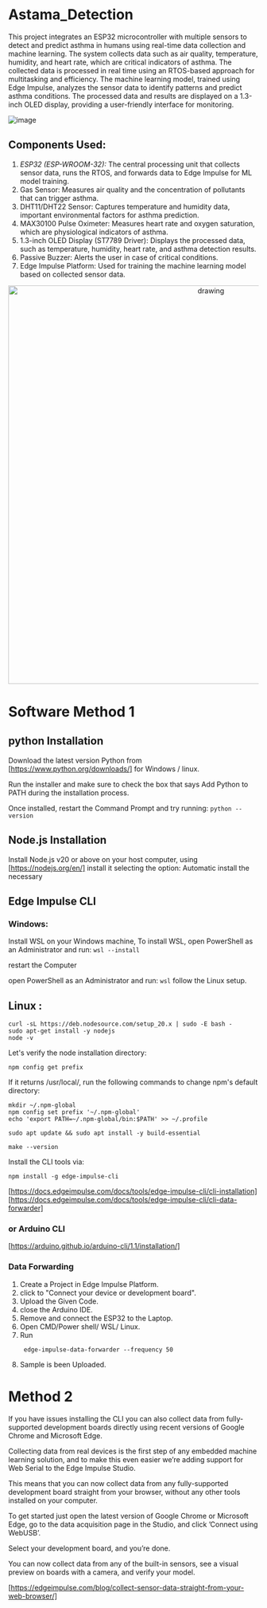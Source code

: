 # Astama_Detection
This project integrates an ESP32 microcontroller with multiple sensors to detect and predict asthma in humans using real-time data collection and machine learning. The system collects data such as air quality, temperature, humidity, and heart rate, which are critical indicators of asthma. The collected data is processed in real time using an RTOS-based approach for multitasking and efficiency. The machine learning model, trained using Edge Impulse, analyzes the sensor data to identify patterns and predict asthma conditions. The processed data and results are displayed on a 1.3-inch OLED display, providing a user-friendly interface for monitoring.

![image](https://github.com/Saifali4604/Asthma_Detection_on_ESP32_using_ML/blob/main/IMG_20250116_013132.jpg)

## Components Used:
1. *ESP32 (ESP-WROOM-32):* The central processing unit that collects sensor data, runs the RTOS, and forwards data to Edge Impulse for ML model training.
2. Gas Sensor: Measures air quality and the concentration of pollutants that can trigger asthma.
3. DHT11/DHT22 Sensor: Captures temperature and humidity data, important environmental factors for asthma prediction.
4. MAX30100 Pulse Oximeter: Measures heart rate and oxygen saturation, which are physiological indicators of asthma.
5. 1.3-inch OLED Display (ST7789 Driver): Displays the processed data, such as temperature, humidity, heart rate, and asthma detection results.
6. Passive Buzzer: Alerts the user in case of critical conditions.
7. Edge Impulse Platform: Used for training the machine learning model based on collected sensor data.

<p align='center'>
    <img src="./ezgif.com-video-to-gif-converter.gif" alt="drawing" width="800"/>
</p>

# Software Method 1
## python Installation
Download the latest version Python from [https://www.python.org/downloads/] for Windows / linux.

Run the installer and make sure to check the box that says Add Python to PATH during the installation process.

Once installed, restart the Command Prompt and try running:
``` python --version ```

## Node.js Installation
Install Node.js v20 or above on your host computer, using [https://nodejs.org/en/] 
install it selecting the option: Automatic install the necessary

## Edge Impulse CLI
### Windows:

Install WSL on your Windows machine, To install WSL, open PowerShell as an Administrator and run:
``` wsl --install ```


restart the Computer


open PowerShell as an Administrator and run:
``` wsl ```
follow the Linux setup.

## Linux :

```
curl -sL https://deb.nodesource.com/setup_20.x | sudo -E bash -
sudo apt-get install -y nodejs
node -v
```

Let's verify the node installation directory:
```
npm config get prefix
```

If it returns /usr/local/, run the following commands to change npm's default directory:
```
mkdir ~/.npm-global
npm config set prefix '~/.npm-global'
echo 'export PATH=~/.npm-global/bin:$PATH' >> ~/.profile
```

```
sudo apt update && sudo apt install -y build-essential
```

```
make --version
```

Install the CLI tools via:

```
npm install -g edge-impulse-cli
```
[https://docs.edgeimpulse.com/docs/tools/edge-impulse-cli/cli-installation]
[https://docs.edgeimpulse.com/docs/tools/edge-impulse-cli/cli-data-forwarder]
### or Arduino CLI
[https://arduino.github.io/arduino-cli/1.1/installation/]

### Data Forwarding
1. Create a Project in Edge Impulse Platform.
2. click to "Connect your device or development board".
3. Upload the Given Code.
4. close the Arduino IDE.
5. Remove and connect the ESP32 to the Laptop.
6. Open CMD/Power shell/ WSL/ Linux.
7. Run
   ```
    edge-impulse-data-forwarder --frequency 50
   ```
8. Sample is been Uploaded.

# Method 2
If you have issues installing the CLI you can also collect data from fully-supported development boards directly using recent versions of Google Chrome and Microsoft Edge. 


Collecting data from real devices is the first step of any embedded machine learning solution, and to make this even easier we’re adding support for Web Serial to the Edge Impulse Studio.


This means that you can now collect data from any fully-supported development board straight from your browser, without any other tools installed on your computer.


To get started just open the latest version of Google Chrome or Microsoft Edge, go to the data acquisition page in the Studio, and click ’Connect using WebUSB’.


Select your development board, and you’re done.


You can now collect data from any of the built-in sensors, see a visual preview on boards with a camera, and verify your model.

[https://edgeimpulse.com/blog/collect-sensor-data-straight-from-your-web-browser/]
